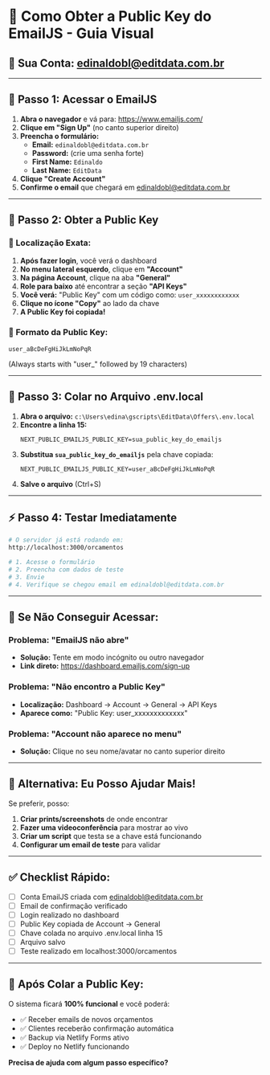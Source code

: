 # 🔑 Como Obter a Public Key do EmailJS - Guia Visual

## 📧 **Sua Conta:** edinaldobl@editdata.com.br

---

## 🚀 **Passo 1: Acessar o EmailJS**

1. **Abra o navegador** e vá para: https://www.emailjs.com/
2. **Clique em "Sign Up"** (no canto superior direito)
3. **Preencha o formulário:**
   - **Email:** `edinaldobl@editdata.com.br`
   - **Password:** (crie uma senha forte)
   - **First Name:** `Edinaldo`
   - **Last Name:** `EditData`
4. **Clique "Create Account"**
5. **Confirme o email** que chegará em edinaldobl@editdata.com.br

---

## 🔐 **Passo 2: Obter a Public Key**

### **📍 Localização Exata:**

1. **Após fazer login**, você verá o dashboard
2. **No menu lateral esquerdo**, clique em **"Account"**
3. **Na página Account**, clique na aba **"General"**
4. **Role para baixo** até encontrar a seção **"API Keys"**
5. **Você verá:** "Public Key" com um código como: `user_xxxxxxxxxxxx`
6. **Clique no ícone "Copy"** ao lado da chave
7. **A Public Key foi copiada!**

### **🎯 Formato da Public Key:**
```
user_aBcDeFgHiJkLmNoPqR
```
(Always starts with "user_" followed by 19 characters)

---

## 📝 **Passo 3: Colar no Arquivo .env.local**

1. **Abra o arquivo:** `c:\Users\edina\gscripts\EditData\Offers\.env.local`
2. **Encontre a linha 15:**
   ```env
   NEXT_PUBLIC_EMAILJS_PUBLIC_KEY=sua_public_key_do_emailjs
   ```
3. **Substitua `sua_public_key_do_emailjs`** pela chave copiada:
   ```env
   NEXT_PUBLIC_EMAILJS_PUBLIC_KEY=user_aBcDeFgHiJkLmNoPqR
   ```
4. **Salve o arquivo** (Ctrl+S)

---

## ⚡ **Passo 4: Testar Imediatamente**

```bash
# O servidor já está rodando em:
http://localhost:3000/orcamentos

# 1. Acesse o formulário
# 2. Preencha com dados de teste
# 3. Envie
# 4. Verifique se chegou email em edinaldobl@editdata.com.br
```

---

## 🚨 **Se Não Conseguir Acessar:**

### **Problema: "EmailJS não abre"**
- **Solução:** Tente em modo incógnito ou outro navegador
- **Link direto:** https://dashboard.emailjs.com/sign-up

### **Problema: "Não encontro a Public Key"**
- **Localização:** Dashboard → Account → General → API Keys
- **Aparece como:** "Public Key: user_xxxxxxxxxxxxx"

### **Problema: "Account não aparece no menu"**
- **Solução:** Clique no seu nome/avatar no canto superior direito

---

## 🎯 **Alternativa: Eu Posso Ajudar Mais!**

Se preferir, posso:

1. **Criar prints/screenshots** de onde encontrar
2. **Fazer uma videoconferência** para mostrar ao vivo
3. **Criar um script** que testa se a chave está funcionando
4. **Configurar um email de teste** para validar

---

## ✅ **Checklist Rápido:**

- [ ] Conta EmailJS criada com edinaldobl@editdata.com.br
- [ ] Email de confirmação verificado
- [ ] Login realizado no dashboard
- [ ] Public Key copiada de Account → General
- [ ] Chave colada no arquivo .env.local linha 15
- [ ] Arquivo salvo
- [ ] Teste realizado em localhost:3000/orcamentos

---

## 🎉 **Após Colar a Public Key:**

O sistema ficará **100% funcional** e você poderá:
- ✅ Receber emails de novos orçamentos
- ✅ Clientes receberão confirmação automática
- ✅ Backup via Netlify Forms ativo
- ✅ Deploy no Netlify funcionando

**Precisa de ajuda com algum passo específico?**